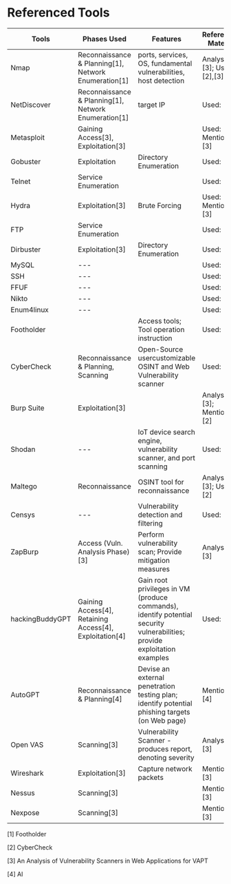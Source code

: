 # Referenced Tools

| Tools				| Phases Used 												| Features 																													| Referenced Material |
|----------|--------|----|----|
| Nmap 				| Reconnaissance & Planning[1], Network Enumeration[1]		| ports, services, OS, fundamental vulnerabilities, host detection 															| Analysis: [3]; Used:[2],[3]|
| NetDiscover 		| Reconnaissance & Planning[1], Network Enumeration[1] 		| target IP 																												| Used: [1] 	|
| Metasploit 		| Gaining Access[3], Exploitation[3]						| 																															| Used: [1]; Mentioned: [3]	|
| Gobuster			| Exploitation												| Directory Enumeration																															| Used: [1]	| 
| Telnet			| Service Enumeration										| 																															| Used: [1]	| 
| Hydra				| Exploitation[3] 											| Brute Forcing																															| Used: [1]; Mentioned: [3]	| 
| FTP				| Service Enumeration										| 																															| Used: [1]	| 
| Dirbuster			| Exploitation[3] 											| Directory Enumeration																															| Used: [1]	| 
| MySQL				| ---														| 																															| Used: [1]	| 
| SSH				| ---														| 																															| Used: [1]	| 
| FFUF				| ---														| 																															| Used: [1]	| 
| Nikto				| ---														| 																															| Used: [1]	| 
| Enum4linux		| ---														| 																															| Used: [1]	| 
| Footholder		|															| Access tools; Tool operation instruction																		 			| Used: [1]	| 
| CyberCheck		| Reconnaissance & Planning, Scanning 						| Open-Source usercustomizable OSINT and Web Vulnerability scanner													 		| Used: [2]	| 
| Burp Suite		| Exploitation[3]											| 																															| Analysis: [3]; Mentioned: [2]	| 
| Shodan			| ---														| IoT device search engine, vulnerability scanner, and port scanning													 	| Used: [2]	| 
| Maltego			| Reconnaissance 											| OSINT tool for reconnaissance													 											| Analysis: [3]; Used: [2]|
| Censys			| ---														| Vulnerability detection and filtering													 									| Used: [2]	| 
| ZapBurp			| Access (Vuln. Analysis Phase)[3]							| Perform vulnerability scan; Provide mitigation measures 																	| Analysis: [3]	| 
| hackingBuddyGPT	| Gaining Access[4], Retaining Access[4], Exploitation[4]	| Gain root privileges in VM (produce commands), identify potential security vulnerabilities; provide exploitation examples | Used: [4]	| 
| AutoGPT			| Reconnaissance & Planning[4]								| Devise an external penetration testing plan; identify potential phishing targets (on Web page)							| Mentioned: [4]	| 
| Open VAS			| Scanning[3]												| Vulnerability Scanner - produces report, denoting severity																| Analysis: [3]	| 
| Wireshark			| Exploitation[3]											| Capture network packets																									| Mentioned: [3]	| 
| Nessus			| Scanning[3]												| 																															| Mentioned: [3]	| 
| Nexpose			| Scanning[3]												| 																															| Mentioned: [3]	| 


[1] Footholder

[2] CyberCheck

[3] An Analysis of Vulnerability Scanners in Web Applications for VAPT

[4] AI